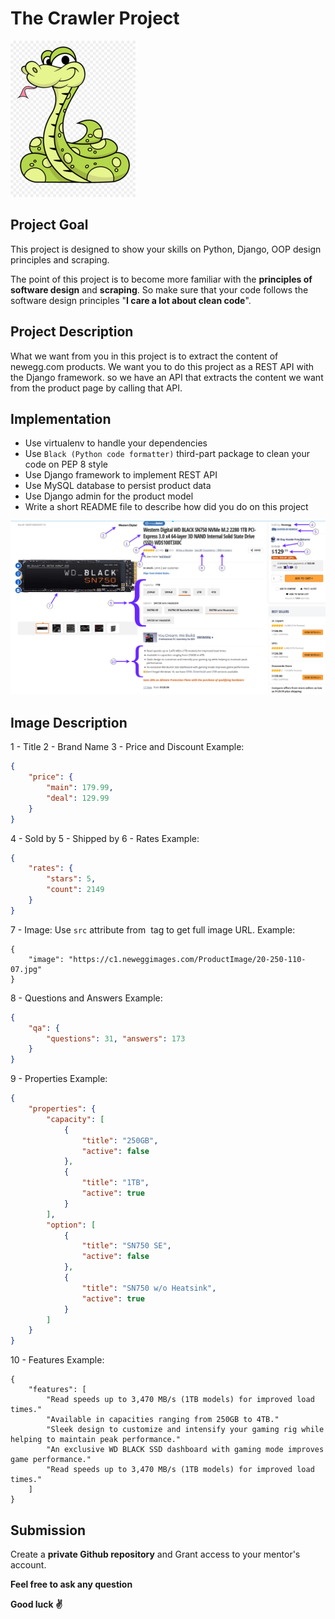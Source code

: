# The Crawler Project


![alt text](logo.png "Please write me clean")


## Project Goal
This project is designed to show your skills on Python, Django, OOP design principles and scraping.

The point of this project is to become more familiar with the **principles of software design** and **scraping**. So make sure that your code follows the software design principles "**I care a lot about clean code**".


## Project Description
What we want from you in this project is to extract the content of newegg.com products. We want you to do this project as a REST API with the Django framework. so we have an API that extracts the content we want from the product page by calling that API.


## Implementation
- Use virtualenv to handle your dependencies
- Use `Black (Python code formatter)` third-part package to clean your code on PEP 8 style
- Use Django framework to implement REST API
- Use MySQL database to persist product data
- Use Django admin for the product model
- Write a short README file to describe how did you do on this project

  


![alt Product page](product.png "Product page")


## Image Description
1 - Title
2 - Brand Name
3 - Price and Discount
Example:
```json
{
    "price": {
        "main": 179.99, 
        "deal": 129.99
    }
}
```
4 - Sold by
5 - Shipped by
6 - Rates
Example:
```json
{
    "rates": {
        "stars": 5, 
        "count": 2149
    }
}
```
7 - Image: Use `src` attribute from <img/> tag to get full image URL.
Example:
```
{
    "image": "https://c1.neweggimages.com/ProductImage/20-250-110-07.jpg"
}
```
8 - Questions and Answers
Example:
```json
{
    "qa": {
        "questions": 31, "answers": 173
    }
}
```
9 - Properties
Example:
```json
{
    "properties": {
        "capacity": [
            {
                "title": "250GB",
                "active": false
            },
            {
                "title": "1TB",
                "active": true
            }
        ],
        "option": [
            {
                "title": "SN750 SE",
                "active": false
            },
            {
                "title": "SN750 w/o Heatsink",
                "active": true
            }
        ]
    }
}
```
10 - Features
Example:
```
{
    "features": [
        "Read speeds up to 3,470 MB/s (1TB models) for improved load times."
        "Available in capacities ranging from 250GB to 4TB."
        "Sleek design to customize and intensify your gaming rig while helping to maintain peak performance."
        "An exclusive WD BLACK SSD dashboard with gaming mode improves game performance."
        "Read speeds up to 3,470 MB/s (1TB models) for improved load times."
    ]
}
```


## Submission
Create a **private Github repository** and Grant access to your mentor's account.

**Feel free to ask any question**

**Good luck :v:**
